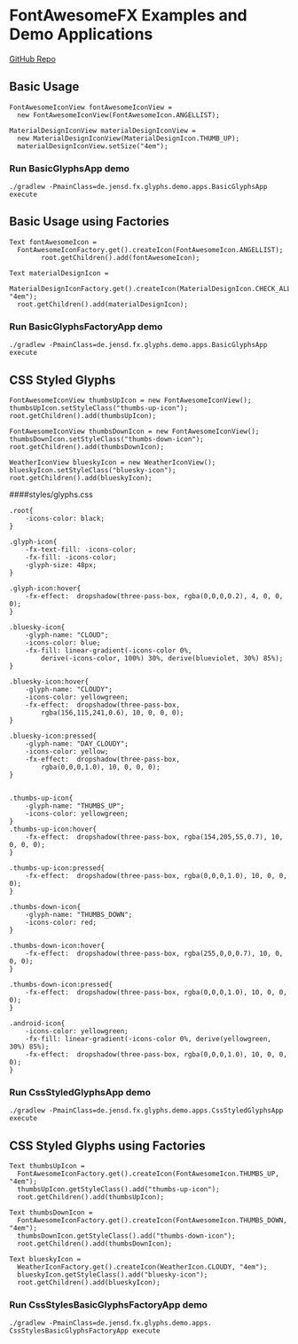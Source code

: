 # FontAwesomeFX Examples and Demo Applications

[GitHub Repo](https://github.com/Jerady/fontawesomefx-demoapps)

## Basic Usage

```
FontAwesomeIconView fontAwesomeIconView = 
  new FontAwesomeIconView(FontAwesomeIcon.ANGELLIST);
```

```
MaterialDesignIconView materialDesignIconView = 
  new MaterialDesignIconView(MaterialDesignIcon.THUMB_UP);
  materialDesignIconView.setSize("4em");
```

### Run BasicGlyphsApp demo

`./gradlew -PmainClass=de.jensd.fx.glyphs.demo.apps.BasicGlyphsApp execute`

## Basic Usage using Factories
```
Text fontAwesomeIcon =
  FontAwesomeIconFactory.get().createIcon(FontAwesomeIcon.ANGELLIST);
        root.getChildren().add(fontAwesomeIcon);
```
```
Text materialDesignIcon =
  MaterialDesignIconFactory.get().createIcon(MaterialDesignIcon.CHECK_ALL, "4em");
  root.getChildren().add(materialDesignIcon);
```

### Run BasicGlyphsFactoryApp demo

`./gradlew -PmainClass=de.jensd.fx.glyphs.demo.apps.BasicGlyphsApp execute`


## CSS Styled Glyphs

```
FontAwesomeIconView thumbsUpIcon = new FontAwesomeIconView();
thumbsUpIcon.setStyleClass("thumbs-up-icon");
root.getChildren().add(thumbsUpIcon);
```

```
FontAwesomeIconView thumbsDownIcon = new FontAwesomeIconView();
thumbsDownIcon.setStyleClass("thumbs-down-icon");
root.getChildren().add(thumbsDownIcon);
```

```
WeatherIconView blueskyIcon = new WeatherIconView();
blueskyIcon.setStyleClass("bluesky-icon");
root.getChildren().add(blueskyIcon);
```

####styles/glyphs.css

```
.root{
    -icons-color: black;
}

.glyph-icon{
    -fx-text-fill: -icons-color;
    -fx-fill: -icons-color;
    -glyph-size: 48px;
}

.glyph-icon:hover{
    -fx-effect:  dropshadow(three-pass-box, rgba(0,0,0,0.2), 4, 0, 0, 0);
}

.bluesky-icon{
    -glyph-name: "CLOUD";
    -icons-color: blue;
    -fx-fill: linear-gradient(-icons-color 0%, 
        derive(-icons-color, 100%) 30%, derive(blueviolet, 30%) 85%);
}

.bluesky-icon:hover{
    -glyph-name: "CLOUDY";
    -icons-color: yellowgreen;
    -fx-effect:  dropshadow(three-pass-box, 
        rgba(156,115,241,0.6), 10, 0, 0, 0);
}

.bluesky-icon:pressed{
    -glyph-name: "DAY_CLOUDY";
    -icons-color: yellow;
    -fx-effect:  dropshadow(three-pass-box, 
        rgba(0,0,0,1.0), 10, 0, 0, 0);
}


.thumbs-up-icon{
    -glyph-name: "THUMBS_UP";
    -icons-color: yellowgreen;
}
.thumbs-up-icon:hover{
    -fx-effect:  dropshadow(three-pass-box, rgba(154,205,55,0.7), 10, 0, 0, 0);
}

.thumbs-up-icon:pressed{
    -fx-effect:  dropshadow(three-pass-box, rgba(0,0,0,1.0), 10, 0, 0, 0);
}

.thumbs-down-icon{
    -glyph-name: "THUMBS_DOWN";
    -icons-color: red;
}

.thumbs-down-icon:hover{
    -fx-effect:  dropshadow(three-pass-box, rgba(255,0,0,0.7), 10, 0, 0, 0);
}

.thumbs-down-icon:pressed{
    -fx-effect:  dropshadow(three-pass-box, rgba(0,0,0,1.0), 10, 0, 0, 0);
}

.android-icon{
    -icons-color: yellowgreen;
    -fx-fill: linear-gradient(-icons-color 0%, derive(yellowgreen, 30%) 85%);
    -fx-effect:  dropshadow(three-pass-box, rgba(0,0,0,1.0), 10, 0, 0, 0);
}
```
### Run CssStyledGlyphsApp demo

`./gradlew -PmainClass=de.jensd.fx.glyphs.demo.apps.CssStyledGlyphsApp execute`

## CSS Styled Glyphs using Factories

```
Text thumbsUpIcon =
  FontAwesomeIconFactory.get().createIcon(FontAwesomeIcon.THUMBS_UP, "4em");
  thumbsUpIcon.getStyleClass().add("thumbs-up-icon");
  root.getChildren().add(thumbsUpIcon);
```
```
Text thumbsDownIcon =
  FontAwesomeIconFactory.get().createIcon(FontAwesomeIcon.THUMBS_DOWN, "4em");
  thumbsDownIcon.getStyleClass().add("thumbs-down-icon");
  root.getChildren().add(thumbsDownIcon);
```
```
Text blueskyIcon = 
  WeatherIconFactory.get().createIcon(WeatherIcon.CLOUDY, "4em");
  blueskyIcon.getStyleClass().add("bluesky-icon");
  root.getChildren().add(blueskyIcon);
```

### Run CssStylesBasicGlyphsFactoryApp demo

`./gradlew -PmainClass=de.jensd.fx.glyphs.demo.apps. CssStylesBasicGlyphsFactoryApp execute`